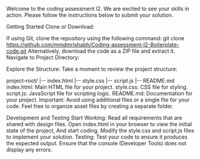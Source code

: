 


Welcome to the coding assessment l2. We are excited to see your skills in action. Please follow the instructions below to submit your solution.

Getting Started
Clone or Download:

If using Git, clone the repository using the following command:
git clone https://github.com/mmdmrishabh/Coding-assessment-l2-Boilerplate-code.git
Alternatively, download the code as a ZIP file and extract it.
Navigate to Project Directory:

Explore the Structure: Take a moment to review the project structure:

 project-root/
 |-- index.html
 |-- style.css
 |-- script.js
 |-- README.md
index.html: Main HTML file for your project.
style.css: CSS file for styling.
script.js: JavaScript file for scripting logic.
README.md: Documentation for your project.
Important: Avoid using additional files or a single file for your code. Feel free to organize asset files by creating a separate folder.

Development and Testing
Start Working:
Read all requirements that are shared with design files.
Open index.html in your browser to view the initial state of the project, And start coding.
Modify the style.css and script.js files to implement your solution.
Testing:
Test your code to ensure it produces the expected output.
Ensure that the console (Developer Tools) does not display any errors.




